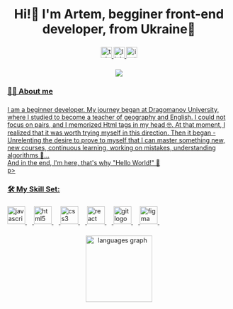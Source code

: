 
<br clear="both">

###

<h1 align="center">Hi!👋 I'm Artem, begginer front-end developer, from Ukraine👋 </h1>

###

<div align="center">
  <a href="https://t.me/art0niks " target="_blank">
    <img src="https://img.shields.io/static/v1?message=Telegram&logo=telegram&label=&color=2CA5E0&logoColor=white&labelColor=&style=for-the-badge" height="25" alt="telegram logo"  />
  </a>
<a href="https://www.linkedin.com/in/artem-stupak-54a78a186/" target="_blank">
<img src=https://img.shields.io/badge/linkedin-%231E77B5.svg?&style=for-the-badge&logo=linkedin&logoColor=white height="25" alt=linkedin />
</a>
<a href="https://www.instagram.com/art0niks/" target="_blank">
<img src=https://img.shields.io/badge/instagram-%23000000.svg?&style=for-the-badge&logo=instagram&logoColor=white height="25" alt=instagram  />
</div>

###

<div align="center">
  <img src="https://visitor-badge.laobi.icu/badge?page_id=Artoniks.Artoniks&"  />
</div>

###

<h3 align="left">👩‍💻 About me</h3>

###

<p align="left"> I am a beginner developer. My journey began at Dragomanov University, where I studied to become a teacher of geography and English. I could not focus on pairs, and I memorized Html tags in my head 🤓. At that moment, I realized that it was worth trying myself in this direction. Then it began - Unrelenting the desire to prove to myself that I can master something new, new courses, continuous learning, working on mistakes, understanding algorithms 🤯...<br> And in the end, I'm here, that's why "Hello World!" 👋 </br>
 p>

###


<h3 align="left">🛠 My Skill Set:</h3>

###

<div align="left">
  <img src="https://cdn.jsdelivr.net/gh/devicons/devicon/icons/javascript/javascript-original.svg" height="40" alt="javascript logo"  />
  <img width="12" />
  <img src="https://cdn.jsdelivr.net/gh/devicons/devicon/icons/html5/html5-original.svg" height="40" alt="html5 logo"  />
  <img width="12" />
  <img src="https://cdn.jsdelivr.net/gh/devicons/devicon/icons/css3/css3-original.svg" height="40" alt="css3 logo"  />
  <img width="12" />
  <img src="https://cdn.jsdelivr.net/gh/devicons/devicon/icons/react/react-original.svg" height="40" alt="react logo"  />
  <img width="12" />
  <img src="https://profilinator.rishav.dev/skills-assets/git-scm-icon.svg" height="40" alt="git logo"  />
  <img width="12" />
  <img src="https://profilinator.rishav.dev/skills-assets/figma-icon.svg" height="40" alt="figma "  />
  <img width="12" />



###

<div align="center">
  <img src="https://github-readme-stats.vercel.app/api/top-langs?username=Artoniks&locale=en&hide_title=false&layout=compact&card_width=320&langs_count=5&theme=dracula&hide_border=false&order=2" height="150" alt="languages graph"  />
</div>

###

